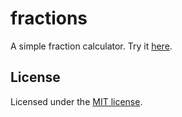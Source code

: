 # fractions

A simple fraction calculator. Try it [here](http://jordao76.github.io/fractions/).

## License

Licensed under the [MIT license](https://github.com/jordao76/fractions/blob/master/LICENSE.txt).
